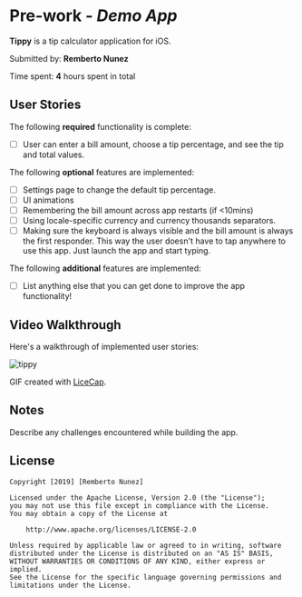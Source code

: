 # Pre-work - *Demo App*

**Tippy** is a tip calculator application for iOS.

Submitted by: **Remberto Nunez**

Time spent: **4** hours spent in total

## User Stories

The following **required** functionality is complete:

* [ ] User can enter a bill amount, choose a tip percentage, and see the tip and total values.

The following **optional** features are implemented:
* [ ] Settings page to change the default tip percentage.
* [ ] UI animations
* [ ] Remembering the bill amount across app restarts (if <10mins)
* [ ] Using locale-specific currency and currency thousands separators.
* [ ] Making sure the keyboard is always visible and the bill amount is always the first responder. This way the user doesn't have to tap anywhere to use this app. Just launch the app and start typing.

The following **additional** features are implemented:

- [ ] List anything else that you can get done to improve the app functionality!

## Video Walkthrough 

Here's a walkthrough of implemented user stories:

<img src='http://g.recordit.co/IA7E0yWOkG.gif' title='tippy' width='' alt='tippy' />

GIF created with [LiceCap](http://www.cockos.com/licecap/).

## Notes

Describe any challenges encountered while building the app.

## License

    Copyright [2019] [Remberto Nunez]

    Licensed under the Apache License, Version 2.0 (the "License");
    you may not use this file except in compliance with the License.
    You may obtain a copy of the License at

        http://www.apache.org/licenses/LICENSE-2.0

    Unless required by applicable law or agreed to in writing, software
    distributed under the License is distributed on an "AS IS" BASIS,
    WITHOUT WARRANTIES OR CONDITIONS OF ANY KIND, either express or implied.
    See the License for the specific language governing permissions and
    limitations under the License.
